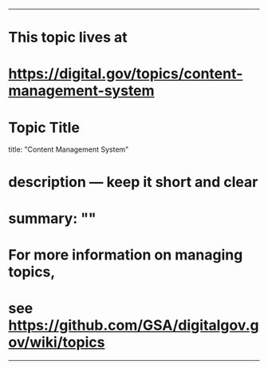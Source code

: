 
---
# This topic lives at
# https://digital.gov/topics/content-management-system

# Topic Title
title: "Content Management System"

# description — keep it short and clear
# summary: ""


# For more information on managing topics,
# see https://github.com/GSA/digitalgov.gov/wiki/topics
---